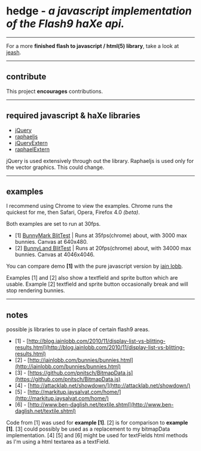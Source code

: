 # hedge - *a javascript implementation of the Flash9 haXe api.*
* * *

For a more **finished flash to javascript / html(5) library**, take a look at [jeash](https://launchpad.net/jeash).
* * *

## contribute
This project **encourages** contributions.
* * *

## required javascript & haXe libraries
+ [jQuery](http://jquery.com)
+ [raphaeljs](http://raphaeljs.com/)
+ [jQueryExtern](https://github.com/andyli/jQueryExternForHaxe)
+ [raphaelExtern](https://github.com/andyli/raphaelExternForHaxe)

jQuery is used extensively through out the library. Raphaeljs is used only for the vector graphics. This could change.
* * *

## examples
I recommend using Chrome to view the examples. Chrome runs the quickest for me, then Safari, Opera, Firefox 4.0 *(beta)*.

Both examples are set to run at 30fps.

+ [1] [BunnyMark BlitTest](http://skial.github.com/hedge/BunnyBlitTest.html) | Runs at 35fps(chrome) about, with 3000 max bunnies. Canvas at 640x480.
+ [2] [BunnyLand BlitTest](http://skial.github.com/hedge/BunnyLandBlitTest.html) | Runs at 20fps(chrome) about, with 34000 max bunnies. Canvas at 4046x4046.

You can compare demo **[1]** with the pure javascript version by [iain lobb](http://iainlobb.com/bunnies/bunnies.html).

Examples [1] and [2]  also show a textfield and sprite button which are usable. Example [2] textfield and sprite button occasionally break and will stop rendering bunnies.
* * *

## notes
possible js libraries to use in place of certain flash9 areas.

+ [1] - [http://blog.iainlobb.com/2010/11/display-list-vs-blitting-results.html](http://blog.iainlobb.com/2010/11/display-list-vs-blitting-results.html)
+ [2] - [http://iainlobb.com/bunnies/bunnies.html](http://iainlobb.com/bunnies/bunnies.html)
+ [3] - [https://github.com/pnitsch/BitmapData.js](https://github.com/pnitsch/BitmapData.js)
+ [4] - [http://attacklab.net/showdown/](http://attacklab.net/showdown/)
+ [5] - [http://markitup.jaysalvat.com/home/](http://markitup.jaysalvat.com/home/)
+ [6] - [http://www.ben-daglish.net/textile.shtml](http://www.ben-daglish.net/textile.shtml)

Code from [1] was used for **example [1]**. [2] is for comparison to **example [1]**.
[3] could possibly be used as a replacement to my bitmapData implementation.
[4] [5] and [6] might be used for textFields html methods as I'm using a html textarea as a textField.

